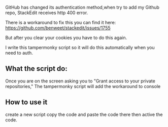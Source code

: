 GitHub has changed its authentication method,when try to add my Github repo, StackEdit receives http 400 error.

There is a workaround to fix this you can find it here: https://github.com/benweet/stackedit/issues/1755

But after you clear your cookies you have to do this again. 

I write this tampermonky script so it will do this automatically when you need to auth.

## What the script do:

Once you are on the screen asking you to "Grant access to your private repositories," The tampermonky script will add the workaround to console

## How to use it
create a new script copy the code and paste the code there then active the code.
